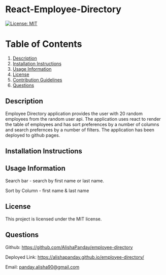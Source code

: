 # React-Employee-Directory

[![License: MIT](https://img.shields.io/badge/License-MIT-yellow.svg)](https://opensource.org/licenses/MIT)

# Table of Contents

1. [Description](#description)
2. [Installation Instructions](#installation-instructions)
3. [Usage Information](#usage-information)
4. [License](#license)
5. [Contribution Guidelines](#contribution-guidelines)
6. [Questions](#questions)

## Description

Employee Directory application provides the user with 20 random employees from the random user api. The application uses react to render the table of employees and has sort preferences by a number of columns and search prefernces by a number of filters. The application has been deployed to github pages.

## Installation Instructions

## Usage Information

Search bar - search by first name or last name.

Sort by Column - first name & last name

## License

This project is licensed under the MIT license.

## Questions

Github:
https://github.com/AlishaPanday/employee-directory <brr />

Deployed Link: https://alishapanday.github.io/employee-directory/ <br />

Email:
panday.alisha90@gmail.com
